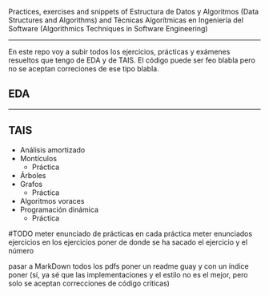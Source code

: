 Practices, exercises and snippets of Estructura de Datos y Algoritmos (Data Structures and Algorithms) and Técnicas Algorítmicas en Ingeniería del Software (Algorithmics Techniques in Software Engineering)
- - -
En este repo voy a subir todos los ejercicios, prácticas y exámenes resueltos que tengo de EDA y de TAIS.
El código puede ser feo blabla pero no se aceptan correciones de ese tipo blabla.

## EDA


- - -

## TAIS
+ Análisis amortizado
+ Montículos
  + Práctica
+ Árboles
+ Grafos
  + Práctica
+ Algoritmos voraces
+ Programación dinámica
  + Práctica

#TODO
meter enunciado de prácticas en cada práctica
meter enunciados ejercicios en los ejercicios
poner de donde se ha sacado el ejercicio y el número

pasar a MarkDown todos los pdfs
poner un readme guay y con un índice
poner (sí, ya sé que las implementaciones y el estilo no es el mejor, pero solo se aceptan correcciones de código críticas)